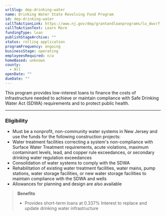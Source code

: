 ```yaml
---
urlSlug: dep-drinking-water
name: Drinking Water State Revolving Fund Program
id: dep-drinking-water
callToActionLink: https://www.nj.gov/dep/grantandloanprograms/lu_dwsrf.htm
callToActionText: Learn More
fundingType: loan
publishStageArchive: ""
status: rolling application
programFrequency: ongoing
businessStage: operating
employeesRequired: n/a
homeBased: unknown
county:
  - All
openDate: ""
dueDate: ""
---
```

This program provides low-interest loans to finance the costs of infrastructure needed to achieve or maintain compliance with Safe Drinking Water Act (SDWA) requirements and to protect public health.

---
### Eligibility
* Must be a nonprofit, non-community water systems in New Jersey and use the funds for the following construction projects: 
* Water treatment facilities correcting a system's non-compliance with Surface Water Treatment requirements, acute violations, maximum contaminant levels, lead, and copper rule exceedances, or secondary drinking water regulation exceedances 
* Consolidation of water systems to comply with the SDWA 
* Rehabilitation of existing water treatment facilities, water mains, pump stations, water storage facilities, or new water storage facilities to maintain compliance with the SDWA and wells 
* Allowances for planning and design are also available

>**Benefits**
>
>* Provides short-term loans at 0.337% Interest to replace and update drinking water infrastructure


